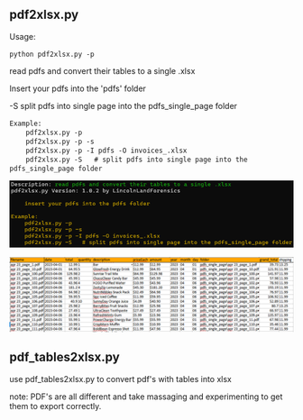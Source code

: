 


## pdf2xlsx.py

Usage:
```
python pdf2xlsx.py -p
```
read pdfs and convert their tables to a single .xlsx

Insert your pdfs into the 'pdfs' folder

-S split pdfs into single page into the pdfs_single_page folder

```
Example:
    pdf2xlsx.py -p
    pdf2xlsx.py -p -s
    pdf2xlsx.py -p -I pdfs -O invoices_.xlsx
    pdf2xlsx.py -S   # split pdfs into single page into the pdfs_single_page folder
```    

![usage](images/pdfs2xlsx_1.png)


![invoice output example](images/invoices_sample.png)


## pdf_tables2xlsx.py

use pdf_tables2xlsx.py to convert pdf's with tables into xlsx

note: PDF's are all different and take massaging and experimenting to get them to export correctly.

